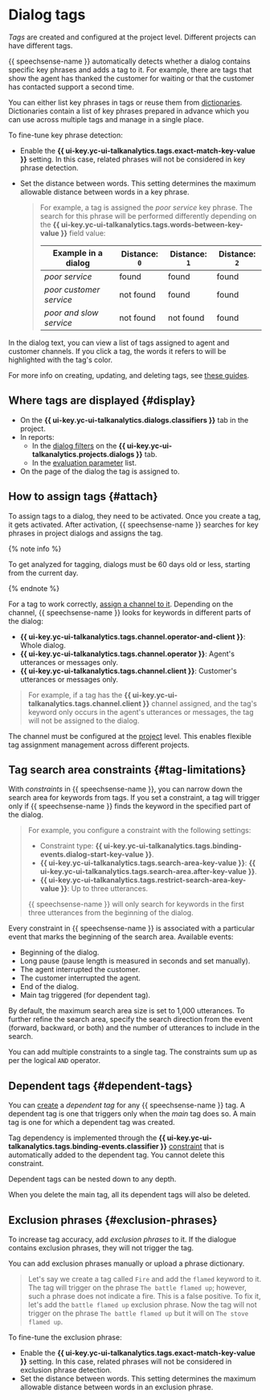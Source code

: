 # Dialog tags

_Tags_ are created and configured at the project level. Different projects can have different tags.

{{ speechsense-name }} automatically detects whether a dialog contains specific key phrases and adds a tag to it. For example, there are tags that show the agent has thanked the customer for waiting or that the customer has contacted support a second time.

You can either list key phrases in tags or reuse them from [dictionaries](dictionaries.md). Dictionaries contain a list of key phrases prepared in advance which you can use across multiple tags and manage in a single place.

To fine-tune key phrase detection:

* Enable the **{{ ui-key.yc-ui-talkanalytics.tags.exact-match-key-value }}** setting. In this case, related phrases will not be considered in key phrase detection.
* Set the distance between words. This setting determines the maximum allowable distance between words in a key phrase.

  > For example, a tag is assigned the _poor service_ key phrase. The search for this phrase will be performed differently depending on the **{{ ui-key.yc-ui-talkanalytics.tags.words-between-key-value }}** field value:
  >
  > | Example in a dialog | Distance: `0` | Distance: `1` | Distance: `2` |
  > | ----------- | ----------- | ----------- | ----------- |
  > | _poor service_ | found | found | found |
  > | _poor customer service_ | not found | found | found |
  > | _poor and slow service_ | not found | not found | found |

In the dialog text, you can view a list of tags assigned to agent and customer channels. If you click a tag, the words it refers to will be highlighted with the tag's color.

For more info on creating, updating, and deleting tags, see [these guides](../operations/index.md#tag).

## Where tags are displayed {#display}

* On the **{{ ui-key.yc-ui-talkanalytics.dialogs.classifiers }}** tab in the project.
* In reports:
   * In the [dialog filters](dialogs.md#filters) on the **{{ ui-key.yc-ui-talkanalytics.projects.dialogs }}** tab.
   * In the [evaluation parameter](reports/evaluation-form.md#parameters) list.
* On the page of the dialog the tag is assigned to.

## How to assign tags {#attach}

To assign tags to a dialog, they need to be activated. Once you create a tag, it gets activated. After activation, {{ speechsense-name }} searches for key phrases in project dialogs and assigns the tag.

{% note info %}

To get analyzed for tagging, dialogs must be 60 days old or less, starting from the current day.

{% endnote %}

For a tag to work correctly, [assign a channel to it](../operations/project/tag/change.md#tag-channel). Depending on the channel, {{ speechsense-name }} looks for keywords in different parts of the dialog:

* **{{ ui-key.yc-ui-talkanalytics.tags.channel.operator-and-client }}**: Whole dialog.
* **{{ ui-key.yc-ui-talkanalytics.tags.channel.operator }}**: Agent's utterances or messages only.
* **{{ ui-key.yc-ui-talkanalytics.tags.channel.client }}**: Customer's utterances or messages only.

> For example, if a tag has the **{{ ui-key.yc-ui-talkanalytics.tags.channel.client }}** channel assigned, and the tag's keyword only occurs in the agent's utterances or messages, the tag will not be assigned to the dialog.

The channel must be configured at the [project](resources-hierarchy.md#project) level. This enables flexible tag assignment management across different projects.

## Tag search area constraints {#tag-limitations}

With _constraints_ in {{ speechsense-name }}, you can narrow down the search area for keywords from tags. If you set a constraint, a tag will trigger only if {{ speechsense-name }} finds the keyword in the specified part of the dialog.

> For example, you configure a constraint with the following settings:
> * Constraint type: **{{ ui-key.yc-ui-talkanalytics.tags.binding-events.dialog-start-key-value }}**.
> * **{{ ui-key.yc-ui-talkanalytics.tags.search-area-key-value }}**: **{{ ui-key.yc-ui-talkanalytics.tags.search-area.after-key-value }}**.
> * **{{ ui-key.yc-ui-talkanalytics.tags.restrict-search-area-key-value }}**: Up to three utterances.
>
> {{ speechsense-name }} will only search for keywords in the first three utterances from the beginning of the dialog.

Every constraint in {{ speechsense-name }} is associated with a particular event that marks the beginning of the search area. Available events:

* Beginning of the dialog.
* Long pause (pause length is measured in seconds and set manually).
* The agent interrupted the customer.
* The customer interrupted the agent.
* End of the dialog.
* Main tag triggered (for dependent tag).

By default, the maximum search area size is set to 1,000 utterances. To further refine the search area, specify the search direction from the event (forward, backward, or both) and the number of utterances to include in the search.

You can add multiple constraints to a single tag. The constraints sum up as per the logical `AND` operator.

## Dependent tags {#dependent-tags}

You can [create](../operations/project/tag/create.md#create-dependent-tag) a _dependent tag_ for any {{ speechsense-name }} tag. A dependent tag is one that triggers only when the _main_ tag does so. A main tag is one for which a dependent tag was created.

Tag dependency is implemented through the **{{ ui-key.yc-ui-talkanalytics.tags.binding-events.classifier }}** [constraint](#tag-limitations) that is automatically added to the dependent tag. You cannot delete this constraint.

Dependent tags can be nested down to any depth.

When you delete the main tag, all its dependent tags will also be deleted.

## Exclusion phrases {#exclusion-phrases}

To increase tag accuracy, add _exclusion phrases_ to it. If the dialogue contains exclusion phrases, they will not trigger the tag.

You can add exclusion phrases manually or upload a phrase dictionary.

> Let's say we create a tag called `Fire` and add the `flamed` keyword to it.
> The tag will trigger on the phrase `The battle flamed up`; however, such a phrase does not indicate a fire. This is a false positive. To fix it, let's add the `battle flamed up` exclusion phrase.
> Now the tag will not trigger on the phrase `The battle flamed up` but it will on `The stove flamed up`.

To fine-tune the exclusion phrase:

* Enable the **{{ ui-key.yc-ui-talkanalytics.tags.exact-match-key-value }}** setting. In this case, related phrases will not be considered in exclusion phrase detection.
* Set the distance between words. This setting determines the maximum allowable distance between words in an exclusion phrase.

